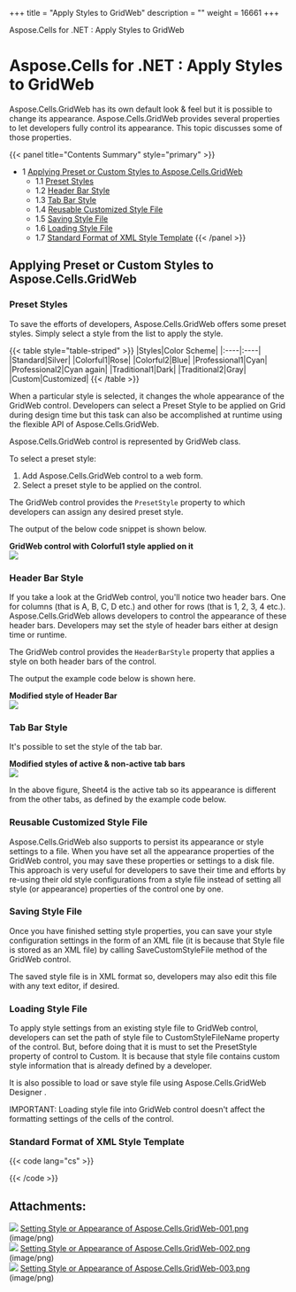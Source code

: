 +++
title = "Apply Styles to GridWeb" 
description = "" 
weight = 16661 
+++

Aspose.Cells for .NET : Apply Styles to GridWeb  

# Aspose.Cells for .NET : Apply Styles to GridWeb


Aspose.Cells.GridWeb has its own default look & feel but it is possible to change its appearance. Aspose.Cells.GridWeb provides several properties to let developers fully control its appearance. This topic discusses some of those properties.

{{< panel title="Contents Summary" style="primary" >}}
*   1 [Applying Preset or Custom Styles to Aspose.Cells.GridWeb](#ApplyStylestoGridWeb-ApplyingPresetorCustomStylestoAspose.Cells.GridWeb)
    *   1.1 [Preset Styles](#ApplyStylestoGridWeb-PresetStyles)
    *   1.2 [Header Bar Style](#ApplyStylestoGridWeb-HeaderBarStyle)
    *   1.3 [Tab Bar Style](#ApplyStylestoGridWeb-TabBarStyle)
    *   1.4 [Reusable Customized Style File](#ApplyStylestoGridWeb-ReusableCustomizedStyleFile)
    *   1.5 [Saving Style File](#ApplyStylestoGridWeb-SavingStyleFile)
    *   1.6 [Loading Style File](#ApplyStylestoGridWeb-LoadingStyleFile)
    *   1.7 [Standard Format of XML Style Template](#ApplyStylestoGridWeb-StandardFormatofXMLStyleTemplate)
{{< /panel >}}
 

## Applying Preset or Custom Styles to Aspose.Cells.GridWeb

### Preset Styles

To save the efforts of developers, Aspose.Cells.GridWeb offers some preset styles. Simply select a style from the list to apply the style.

{{< table style="table-striped" >}}
|Styles|Color Scheme|
|:----|:----|
|Standard|Silver|
|Colorful1|Rose|
|Colorful2|Blue|
|Professional1|Cyan|
|Professional2|Cyan again|
|Traditional1|Dark|
|Traditional2|Gray|
|Custom|Customized|
{{< /table >}}

When a particular style is selected, it changes the whole appearance of the GridWeb control. Developers can select a Preset Style to be applied on Grid during design time but this task can also be accomplished at runtime using the flexible API of Aspose.Cells.GridWeb.

Aspose.Cells.GridWeb control is represented by GridWeb class.

To select a preset style:

1.  Add Aspose.Cells.GridWeb control to a web form.
2.  Select a preset style to be applied on the control.

The GridWeb control provides the `PresetStyle` property to which developers can assign any desired preset style.

The output of the below code snippet is shown below.  
  
**GridWeb control with Colorful1 style applied on it**  
![](https://docs2.aspose.com/cells/net/attachments/5013742/5115457.png)

### Header Bar Style

If you take a look at the GridWeb control, you'll notice two header bars. One for columns (that is A, B, C, D etc.) and other for rows (that is 1, 2, 3, 4 etc.). Aspose.Cells.GridWeb allows developers to control the appearance of these header bars. Developers may set the style of header bars either at design time or runtime.

The GridWeb control provides the `HeaderBarStyle` property that applies a style on both header bars of the control.

The output the example code below is shown here.  
  
**Modified style of Header Bar**  
![](https://docs2.aspose.com/cells/net/attachments/5013742/5115456.png)

### Tab Bar Style

It's possible to set the style of the tab bar.  
  
**Modified styles of active & non-active tab bars**  
![](https://docs2.aspose.com/cells/net/attachments/5013742/5115428.png)

In the above figure, Sheet4 is the active tab so its appearance is different from the other tabs, as defined by the example code below.

### Reusable Customized Style File

Aspose.Cells.GridWeb also supports to persist its appearance or style settings to a file. When you have set all the appearance properties of the GridWeb control, you may save these properties or settings to a disk file. This approach is very useful for developers to save their time and efforts by re-using their old style configurations from a style file instead of setting all style (or appearance) properties of the control one by one.

### Saving Style File

Once you have finished setting style properties, you can save your style configuration settings in the form of an XML file (it is because that Style file is stored as an XML file) by calling SaveCustomStyleFile method of the GridWeb control.

The saved style file is in XML format so, developers may also edit this file with any text editor, if desired.

### Loading Style File

To apply style settings from an existing style file to GridWeb control, developers can set the path of style file to CustomStyleFileName property of the control. But, before doing that it is must to set the PresetStyle property of control to Custom. It is because that style file contains custom style information that is already defined by a developer.

It is also possible to load or save style file using Aspose.Cells.GridWeb Designer .

IMPORTANT: Loading style file into GridWeb control doesn't affect the formatting settings of the cells of the control.

### Standard Format of XML Style Template

{{< code lang="cs" >}}
<ViewerStyleTemplate SelectCellColor="Black" FrameTableStyle-BorderStyle="Solid" FrameTableStyle-LayoutFixed="Fixed" FrameTableStyle-BorderWidth="1px" FrameTableStyle-BorderColor="Gray" FrameTableStyle-BorderCollapse="Collapse" FrameTableStyle-BackColor="White" SelectCellBgColor="#EEEEFF" HeaderBarWidth="30pt" ScrollBarBaseColor="" HeaderBarStyle-LeftBorderStyle-BorderStyle="Solid" HeaderBarStyle-LeftBorderStyle-BorderWidth="1px" HeaderBarStyle-LeftBorderStyle-BorderColor="White" HeaderBarStyle-VerticalAlign="Middle" HeaderBarStyle-RightBorderStyle-BorderStyle="Solid" HeaderBarStyle-RightBorderStyle-BorderWidth="1px" HeaderBarStyle-RightBorderStyle-BorderColor="Gray" HeaderBarStyle-BorderWidth="1px" HeaderBarStyle-Font-Size="10pt" HeaderBarStyle-Font-Names="Arial" HeaderBarStyle-BorderColor="Gray" HeaderBarStyle-BorderStyle="Solid" HeaderBarStyle-HorizontalAlign="Center" HeaderBarStyle-ForeColor="Black" HeaderBarStyle-TopBorderStyle-BorderStyle="Solid" HeaderBarStyle-TopBorderStyle-BorderWidth="1px" HeaderBarStyle-TopBorderStyle-BorderColor="White" HeaderBarStyle-BackColor="#E0E0E0" HeaderBarStyle-BottomBorderStyle-BorderStyle="Solid" HeaderBarStyle-BottomBorderStyle-BorderWidth="1px" HeaderBarStyle-BottomBorderStyle-BorderColor="Gray" HeaderBarStyle-Wrap="False" ActiveHeaderColor="Black" HeaderBarTableStyle-LayoutFixed="Fixed" HeaderBarTableStyle-BorderWidth="0px" HeaderBarTableStyle-BorderCollapse="Separate" HeaderBarHeight="15pt" ActiveTabStyle-Height="15pt" ActiveTabStyle-BorderWidth="1px" ActiveTabStyle-Font-Size="10pt" ActiveTabStyle-Font-Names="Arial" ActiveTabStyle-BorderColor="Gray" ActiveTabStyle-BorderStyle="Solid" ActiveTabStyle-ForeColor="Black" ActiveTabStyle-BackColor="White" ActiveTabStyle-Wrap="False" ActiveCellColor="Black" DefaultGridLineColor="Silver" ViewTableStyle-LayoutFixed="Fixed" ViewTableStyle-BorderWidth="0px" ViewTableStyle-BorderCollapse="Collapse" ActiveCellBgColor="#DDDDFF" TabStyle-Height="15pt" TabStyle-BorderWidth="1px" TabStyle-Font-Size="10pt" TabStyle-Font-Names="Arial" TabStyle-BorderColor="Gray" TabStyle-BorderStyle="Solid" TabStyle-ForeColor="Black" TabStyle-BackColor="#E0E0E0" TabStyle-Wrap="False" ActiveHeaderBgColor="#F2F2F2" ScrollBarArrowColor="" BottomTableStyle-LayoutFixed="Fixed" BottomTableStyle-Height="20pt" BottomTableStyle-BorderWidth="0px" BottomTableStyle-BorderCollapse="Collapse" BottomTableStyle-TopBorderStyle-BorderStyle="Solid" BottomTableStyle-TopBorderStyle-BorderWidth="1px" BottomTableStyle-TopBorderStyle-BorderColor="Gray" BottomTableStyle-BackColor="#F0F0F0" />

{{< /code >}}

## Attachments:

![](https://docs2.aspose.com/cells/net/images/icons/bullet_blue.gif) [Setting Style or Appearance of Aspose.Cells.GridWeb-001.png](https://docs2.aspose.com/cells/net/attachments/5013742/5115457.png) (image/png)  
![](https://docs2.aspose.com/cells/net/images/icons/bullet_blue.gif) [Setting Style or Appearance of Aspose.Cells.GridWeb-002.png](https://docs2.aspose.com/cells/net/attachments/5013742/5115456.png) (image/png)  
![](https://docs2.aspose.com/cells/net/images/icons/bullet_blue.gif) [Setting Style or Appearance of Aspose.Cells.GridWeb-003.png](https://docs2.aspose.com/cells/net/attachments/5013742/5115428.png) (image/png)  

